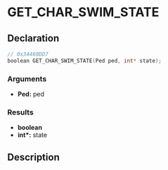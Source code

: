 # GET_CHAR_SWIM_STATE

## Declaration
```cpp
// 0x34460DD7
boolean GET_CHAR_SWIM_STATE(Ped ped, int* state);
```

### Arguments
- **Ped:** ped

### Results
- **boolean**
- **int\*:** state

## Description
